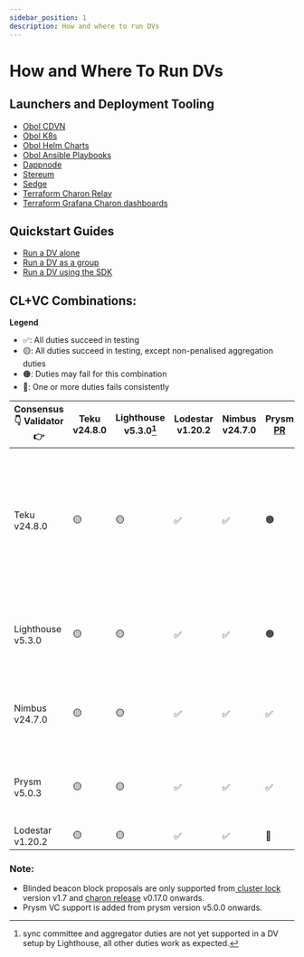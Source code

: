 ```yaml
---
sidebar_position: 1
description: How and where to run DVs
---
```


# How and Where To Run DVs

## Launchers and Deployment Tooling

* [Obol CDVN](https://github.com/ObolNetwork/charon-distributed-validator-node)
* [Obol K8s](https://github.com/ObolNetwork/charon-k8s-distributed-validator-node)
* [Obol Helm Charts](https://github.com/ObolNetwork/helm-charts)
* [Obol Ansible Playbooks](https://github.com/ObolNetwork/obol-ansible)
* [Dappnode](https://docs.dappnode.io/docs/user/staking/ethereum/dvt-technologies/obol-network/)
* [Stereum](https://stereum.net/)
* [Sedge](https://github.com/ObolNetwork/sedge/blob/develop/docs/docs/quickstart/charon.mdx)
* [Terraform Charon Relay](https://github.com/ObolNetwork/terraform-charon-relay)
* [Terraform Grafana Charon dashboards](https://github.com/ObolNetwork/terraform-grafana-dashboards)

## Quickstart Guides

* [Run a DV alone](https://github.com/ObolNetwork/obol-docs/blob/main/docs/run/start/quickstart_alone.mdx)
* [Run a DV as a group](https://github.com/ObolNetwork/obol-docs/blob/main/docs/run/start/quickstart_group.mdx)
* [Run a DV using the SDK](https://github.com/ObolNetwork/obol-docs/blob/main/docs/adv/advanced/quickstart-sdk.mdx)

## CL+VC Combinations:

**Legend**

* ✅: All duties succeed in testing
* 🟡: All duties succeed in testing, except non-penalised aggregation duties
* 🟠: Duties may fail for this combination
* 🔴: One or more duties fails consistently

| Consensus 👇 Validator 👉 | Teku v24.8.0 | Lighthouse v5.3.0[^1] | Lodestar v1.20.2 | Nimbus v24.7.0 | Prysm [PR](https://github.com/prysmaticlabs/prysm/pull/13995) | Remarks                                                                                                                                                                                                                                                       |
| ------------------------- | ------------ | --------------------- | ---------------- | -------------- | ------------------------------------------------------------- | ------------------------------------------------------------------------------------------------------------------------------------------------------------------------------------------------------------------------------------------------------------- |
| Teku v24.8.0              | 🟡           | 🟡                    | ✅                | ✅              | 🟠                                                            | Teku `bn` needs the `--validators-graffiti-client-append-format=DISABLED` flag in order to produce blocks properly. Teku `vc` are only failing aggregation duties 50% of the time, which are not directly penalised but impact network density at high scale. |
| Lighthouse v5.3.0         | 🟡           | 🟡                    | ✅                | ✅              | 🟠                                                            | Lighthouse `vc` are only failing aggregation duties, which are not directly penalised but impact network density at high scale.                                                                                                                               |
| Nimbus v24.7.0            | 🟡           | 🟡                    | ✅                | ✅              | ✅                                                             | Nimbus beacon nodes requires that you add the following flag to **charon run**: `charon run --feature-set-enable=json_requests`                                                                                                                               |
| Prysm v5.0.3              | 🟡           | 🟡                    | ✅                | ✅              | ✅                                                             | Prysm `validator` needs a particular [pull request](https://github.com/prysmaticlabs/prysm/pull/13995) merged and released for aggregation duties to succeed.                                                                                                 |
| Lodestar v1.20.2          | 🟡           | 🟡                    | ✅                | ✅              | 🔴                                                            |                                                                                                                                                                                                                                                               |

### Note:

* Blinded beacon block proposals are only supported from[ cluster lock](https://github.com/ObolNetwork/charon/blob/main/docs/configuration.md#cluster-config-change-log) version v1.7 and [charon release](https://github.com/ObolNetwork/charon/releases) v0.17.0 onwards.
* Prysm VC support is added from prysm version v5.0.0 onwards.

[^1]: sync committee and aggregator duties are not yet supported in a DV setup by Lighthouse, all other duties work as expected.
